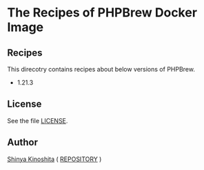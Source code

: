 # The Recipes of PHPBrew Docker Image

## Recipes

This direcotry contains recipes about below versions of PHPBrew.

* 1.21.3

## License

See the file [LICENSE](../../LICENSE).

## Author

[Shinya Kinoshita](http://www.shinyakinoshita.com) ( [REPOSITORY](http://www.repositories.jp) )
